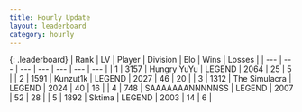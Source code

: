 ```yaml
---
title: Hourly Update
layout: leaderboard
category: hourly
---
```


{: .leaderboard}
| Rank | LV | Player | Division | Elo | Wins | Losses |
| --- | --- | --- | --- | --- | --- | --- |
| <span data-change="0">1</span> | 3157 | <span title="ID: 164871">Hungry YuYu</span> | LEGEND | <span data-change="-11">2064</span> | <span data-change="0">25</span> | <span data-change="1">5</span> |
| <span data-change="0">2</span> | 1591 | <span title="ID: 392407">Kunzut1k</span> | LEGEND | <span data-change="6">2027</span> | <span data-change="2">46</span> | <span data-change="1">20</span> |
| <span data-change="0">3</span> | 1312 | <span title="ID: 366840">The Simulacra</span> | LEGEND | <span data-change="5">2024</span> | <span data-change="3">40</span> | <span data-change="1">16</span> |
| <span data-change="0">4</span> | 748 | <span title="ID: 174294">SAAAAAAANNNNNSS</span> | LEGEND | <span data-change="0">2007</span> | <span data-change="0">52</span> | <span data-change="0">28</span> |
| <span data-change="0">5</span> | 1892 | <span title="ID: 353063">Sktima</span> | LEGEND | <span data-change="0">2003</span> | <span data-change="0">14</span> | <span data-change="0">6</span> |